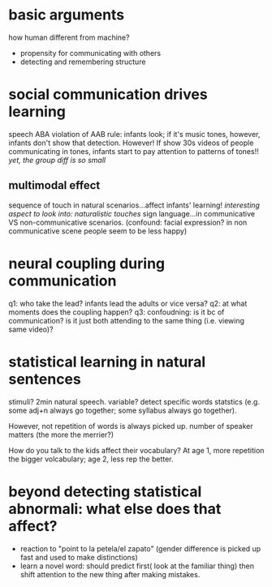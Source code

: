 # basic arguments
how human different from machine?
- propensity for communicating with others
- detecting and remembering structure

# social communication drives learning
speech ABA violation of AAB rule: infants look; if it's music tones, however, infants don't show that detection.
However! If show 30s videos of people communicating in tones, infants start to pay attention to patterns of tones!!
*yet, the group diff is so small*

## multimodal effect
sequence of touch in natural scenarios...affect infants' learning! *interesting aspect to look into: naturalistic touches*
sign language...in communicative VS non-communicative scenarios.
(confound: facial expression? in non communicative scene people seem to be less happy)

# neural coupling during communication
q1: who take the lead? infants lead the adults or vice versa?
q2: at what moments does the coupling happen?
q3: confoudning: is it bc of communication? is it just both attending to the same thing (i.e. viewing same video)?

# statistical learning in natural sentences
stimuli? 2min natural speech. 
variable? detect specific words statstics (e.g. some adj+n always go together; some syllabus always go together).

However, not repetition of words is always picked up. number of speaker matters (the more the merrier?)

How do you talk to the kids affect their vocabulary? At age 1, more repetition the bigger volcabulary; age 2, less rep the better.

# beyond detecting statistical abnormali: what else does that affect?
- reaction to "point to la petela/el zapato" (gender difference is picked up fast and used to make distinctions)
- learn a novel word: should predict first( look at the familiar thing) then shift attention to the new thing after making mistakes.
